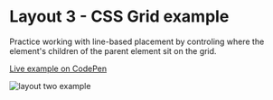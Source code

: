 # Layout 3 - CSS Grid example

Practice working with line-based placement by controling where the element's children of the parent element sit on the grid.

[Live example on CodePen](https://codepen.io/alexandracaulea/full/ZEYoGmz)

![layout two example](img/layout-three-gif.gif)

